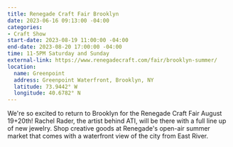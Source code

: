 ```yaml
---
title: Renegade Craft Fair Brooklyn
date: 2023-06-16 09:13:00 -04:00
categories:
- Craft Show
start-date: 2023-08-19 11:00:00 -04:00
end-date: 2023-08-20 17:00:00 -04:00
time: 11-5PM Saturday and Sunday
external-link: https://www.renegadecraft.com/fair/brooklyn-summer/
location:
  name: Greenpoint
  address: Greenpoint Waterfront, Brooklyn, NY
  latitude: 73.9442° W
  longitude: 40.6782° N
---
```


We're so excited to return to Brooklyn for the Renegade Craft Fair August 19+20th! Rachel Rader, the artist behind ATI, will be there with a full line up of new jewelry. Shop creative goods at Renegade's open-air summer market that comes with a waterfront view of the city from East River. 